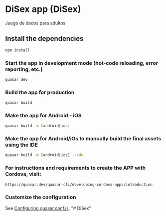 # DiSex app (DiSex)

Juego de dados para adultos

## Install the dependencies
```bash
npm install
```

### Start the app in development mode (hot-code reloading, error reporting, etc.)
```bash
quasar dev
```

### Build the app for production
```bash
quasar build
```

### Make the app for Android - iOS
```bash
quasar build -m [android|ios]
```

### Make the app for Android/iOs to manually build the final assets using the IDE 
```bash
quasar build -m [android|ios] --ide
```

### For instructions and requirements to create the APP with Cordova, visit:
```bash
https://quasar.dev/quasar-cli/developing-cordova-apps/introduction
```


### Customize the configuration
See [Configuring quasar.conf.js](https://quasar.dev/quasar-cli/quasar-conf-js).
"# DiSex" 
